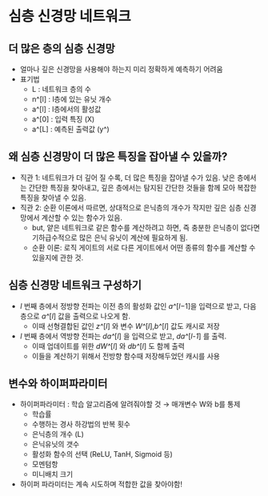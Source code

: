 # 심층 신경망 네트워크

## 더 많은 층의 심층 신경망

- 얼마나 깊은 신경망을 사용해야 하는지 미리 정확하게 예측하기 어려움
- 표기법
    - L : 네트워크 층의 수
    - n^[l] : l층에 있는 유닛 개수
    - a^[l] : l층에서의 활성값
    - a^[0] : 입력 특징 (X)
    - a^[L] : 예측된 출력값 (y^)

## 왜 심층 신경망이 더 많은 특징을 잡아낼 수 있을까?

- 직관 1: 네트워크가 더 깊어 질 수록, 더 많은 특징을 잡아낼 수가 있음. 낮은 층에서는 간단한 특징을 찾아내고, 깊은 층에서는 탐지된 간단한 것들을 함께 모아 복잡한 특징을 찾아낼 수 있음.
- 직관 2: 순환 이론에서 따르면, 상대적으로 은닉층의 개수가 작지만 깊은 심층 신경망에서 계산할 수 있는 함수가 있음.
    - but, 얕은 네트워크로 같은 함수를 계산하려고 하면, 즉 충분한 은닉층이 없다면 기하급수적으로 많은 은닉 유닛이 계산에 필요하게 됨.
    - 순환 이론: 로직 게이트의 서로 다른 게이트에서 어떤 종류의 함수를 계산할 수 있을지에 관한 것.

## 심층 신경망 네트워크 구성하기

- *l* 번째 층에서 정방향 전파는 이전 층의 활성화 값인 *a^*[*l*−1]을 입력으로 받고, 다음 층으로 *a^*[*l*] 값을 출력으로 나오게 함.
    - 이때 선형결합된 값인 *z^*[*l*] 와 변수 *W^*[*l*],*b^*[*l*] 값도 캐시로 저장
- *l* 번째 층에서 역방향 전파는 *da^*[*l*] 을 입력으로 받고, *da^*[*l-1*] 를 출력.
    - 이때 업데이트를 위한 *dW^*[*l*] 와 *db^*[*l*] 도 함께 출력
    - 이들을 계산하기 위해서 전방향 함수때 저장해두었던 캐시를 사용
    

## 변수와 하이퍼파라미터

- 하이퍼파라미터 : 학습 알고리즘에 알려줘야할 것 → 매개변수 W와 b를 통제
    - 학습률
    - 수행하는 경사 하강법의 반복 횟수
    - 은닉층의 개수 (L)
    - 은닉유닛의 갯수
    - 활성화 함수의 선택 (ReLU, TanH, Sigmoid 등)
    - 모멘텀항
    - 미니배치 크기
- 하이퍼 파라미터는 계속 시도하며 적합한 값을 찾아야함!